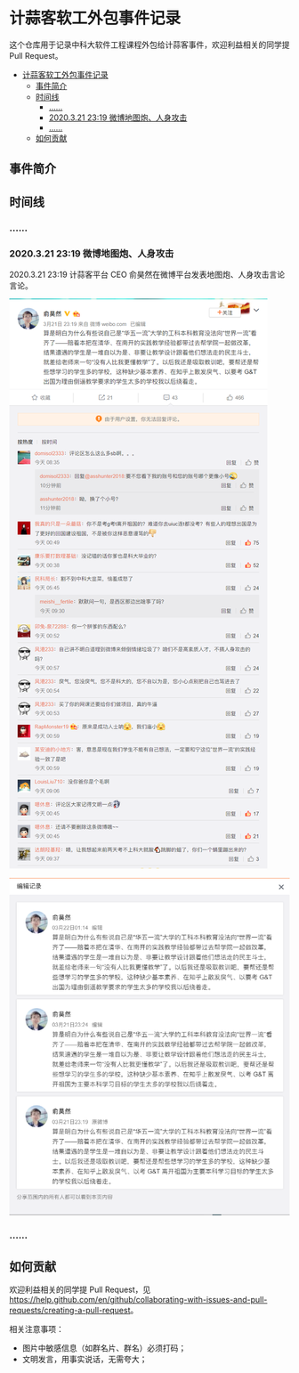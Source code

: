 # 计蒜客软工外包事件记录

这个仓库用于记录中科大软件工程课程外包给计蒜客事件，欢迎利益相关的同学提 Pull Request。

<!-- TOC -->

- [计蒜客软工外包事件记录](#计蒜客软工外包事件记录)
    - [事件简介](#事件简介)
    - [时间线](#时间线)
        - [......](#)
        - [2020.3.21 23:19 微博地图炮、人身攻击](#2020321-2319-微博地图炮人身攻击)
        - [......](#-1)
    - [如何贡献](#如何贡献)

<!-- /TOC -->


## 事件简介



## 时间线
### ......

### 2020.3.21 23:19 微博地图炮、人身攻击

2020.3.21 23:19 计蒜客平台 CEO 俞昊然在微博平台发表地图炮、人身攻击言论言论。

![](./images/weibo.png)

![](./images/weibo-edit-history.png)


### ......

## 如何贡献

欢迎利益相关的同学提 Pull Request，见 <https://help.github.com/en/github/collaborating-with-issues-and-pull-requests/creating-a-pull-request>。

相关注意事项：

- 图片中敏感信息（如群名片、群名）必须打码；
- 文明发言，用事实说话，无需夸大；